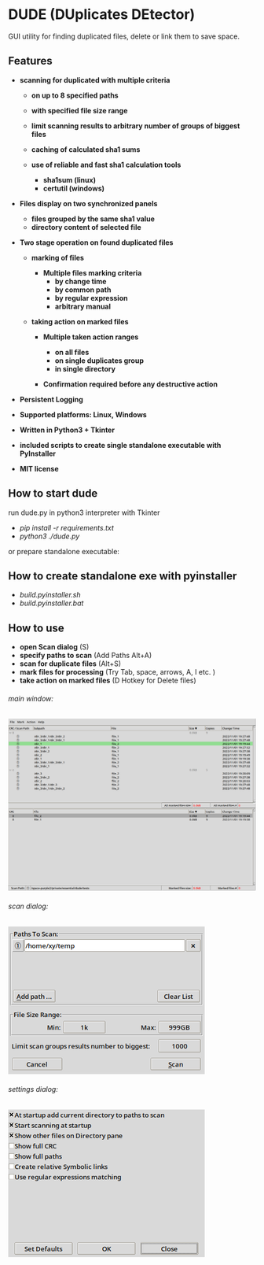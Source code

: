 # DUDE (DUplicates DEtector)

GUI utility for finding duplicated files, delete or link them to save space.

## Features
- **scanning for duplicated with multiple criteria**
    - **on up to 8 specified paths**
    - **with specified file size range**
    - **limit scanning results to arbitrary number of groups of biggest files**

    - **caching of calculated sha1 sums**
    - **use of reliable and fast sha1 calculation tools**
      - **sha1sum (linux)**
      - **certutil (windows)**


- **Files display on two synchronized panels**
  - **files grouped by the same sha1 value**
  - **directory content of selected file**


- **Two stage operation on found duplicated files**
  - **marking of files**
      - **Multiple files marking criteria**
        - **by change time**
        - **by common path**
        - **by regular expression**
        - **arbitrary manual**
  - **taking action on marked files**

    - **Multiple taken action ranges**
      - **on all files**
      - **on single duplicates group**
      - **in single directory**

    - **Confirmation required before any destructive action**

- **Persistent Logging**
- **Supported platforms: Linux, Windows**
- **Written in Python3 + Tkinter**
- **included scripts to create single standalone executable with PyInstaller**
- **MIT license**

## How to start dude
run dude.py in python3 interpreter with Tkinter

- *pip install -r requirements.txt*
- *python3 ./dude.py*

or prepare standalone executable:

## How to create standalone exe with pyinstaller
- *build.pyinstaller.sh*
- *build.pyinstaller.bat*

## How to use
- **open Scan dialog** (S)
- **specify paths to scan** (Add Paths Alt+A)
- **scan for duplicate files** (Alt+S)
- **mark files for processing** (Try Tab, space, arrows, A, I etc. )
- **take action on marked files** (D Hotkey for Delete files)

###### main window:
![image info](./screenshots/main.png)

###### scan dialog:
![image info](./screenshots/scan.png)

###### settings dialog:
![image info](./screenshots/settings.png)
